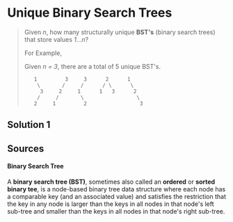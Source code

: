 # Unique Binary Search Trees

> Given _n_, how many structurally unique __BST's__ (binary search trees) that store values _1...n_?
>
> For Example,
>
> Given _n = 3_, there are a total of 5 unique BST's.
> ```
>    1         3     3      2      1
>     \       /     /      / \      \
>      3     2     1      1   3      2
>     /     /       \                 \
>    2     1         2                 3 
> ```

## Solution 1

## Sources

#### Binary Search Tree

A __binary search tree (BST)__, sometimes also called an __ordered__ or __sorted binary tee__, is a node-based binary tree data structure where each node has a comparable key (and an associated value) and satisfies the restriction that the key in any node is larger than the keys in all nodes in that node's left sub-tree and smaller than the keys in all nodes in that node's right sub-tree.
